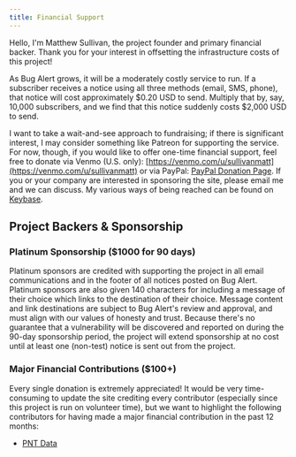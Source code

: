 ```yaml
---
title: Financial Support
---
```


Hello, I'm Matthew Sullivan, the project founder and primary financial backer. Thank you for your interest in offsetting the infrastructure costs of this project!

As Bug Alert grows, it will be a moderately costly service to run. If a subscriber receives a notice using all three methods (email, SMS, phone), that notice will cost approximately $0.20 USD to send. Multiply that by, say, 10,000 subscribers, and we find that this notice suddenly costs $2,000 USD to send.

I want to take a wait-and-see approach to fundraising; if there is significant interest, I may consider something like Patreon for supporting the service. For now, though, if you would like to offer one-time financial support, feel free to donate via Venmo (U.S. only): [https://venmo.com/u/sullivanmatt](https://venmo.com/u/sullivanmatt) or via PayPal: [PayPal Donation Page](https://www.paypal.com/donate/?hosted_button_id=7T5HKGZKAW448). If you or your company are interested in sponsoring the site, please email me and we can discuss. My various ways of being reached can be found on [Keybase](https://keybase.io/matthewsullivan).

## Project Backers & Sponsorship

### Platinum Sponsorship ($1000 for 90 days)
Platinum sponsors are credited with supporting the project in all email communications and in the footer of all notices posted on Bug Alert. Platinum sponsors are also given 140 characters for including a message of their choice which links to the destination of their choice. Message content and link destinations are subject to Bug Alert's review and approval, and must align with our values of honesty and trust. Because there's no guarantee that a vulnerability will be discovered and reported on during the 90-day sponsorship period, the project will extend sponsorship at no cost until at least one (non-test) notice is sent out from the project.

### Major Financial Contributions ($100+)
Every single donation is extremely appreciated! It would be very time-consuming to update the site crediting every contributor (especially since this project is run on volunteer time), but we want to highlight the following contributors for having made a major financial contribution in the past 12 months:

* [PNT Data](https://www.pntdata.com/)
